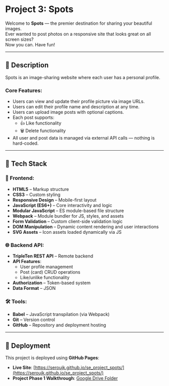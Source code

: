 # Project 3: Spots

Welcome to **Spots** — the premier destination for sharing your beautiful images.  
Ever wanted to post photos on a responsive site that looks great on all screen sizes?  
Now you can. Have fun!

---

## 📖 Description

Spots is an image-sharing website where each user has a personal profile.

### Core Features:
- Users can view and update their profile picture via image URLs.
- Users can edit their profile name and description at any time.
- Users can upload image posts with optional captions.
- Each post supports:
  - 👍 Like functionality
  - 🗑️ Delete functionality
- All user and post data is managed via external API calls — nothing is hard-coded.

---

## 🧰 Tech Stack

### 🔧 Frontend:
- **HTML5** – Markup structure
- **CSS3** – Custom styling
- **Responsive Design** – Mobile-first layout
- **JavaScript (ES6+)** – Core interactivity and logic
- **Modular JavaScript** – ES module-based file structure
- **Webpack** – Module bundler for JS, styles, and assets
- **Form Validation** – Custom client-side validation logic
- **DOM Manipulation** – Dynamic content rendering and user interactions
- **SVG Assets** – Icon assets loaded dynamically via JS

### 🌐 Backend API:
- **TripleTen REST API** – Remote backend
- **API Features**:
  - User profile management
  - Post (card) CRUD operations
  - Like/unlike functionality
- **Authorization** – Token-based system
- **Data Format** – JSON

### 🛠️ Tools:
- **Babel** – JavaScript transpilation (via Webpack)
- **Git** – Version control
- **GitHub** – Repository and deployment hosting

---

## 🚀 Deployment

This project is deployed using **GitHub Pages**:

- **Live Site**: [https://seroujk.github.io/se_project_spots/](https://seroujk.github.io/se_project_spots/)
- **Project Phase 1 Walkthrough**: [Google Drive Folder](https://drive.google.com/drive/folders/1KD17damRnu_CTBFIfLPIjzZ1q7lNAYlR?usp=drive_link)

